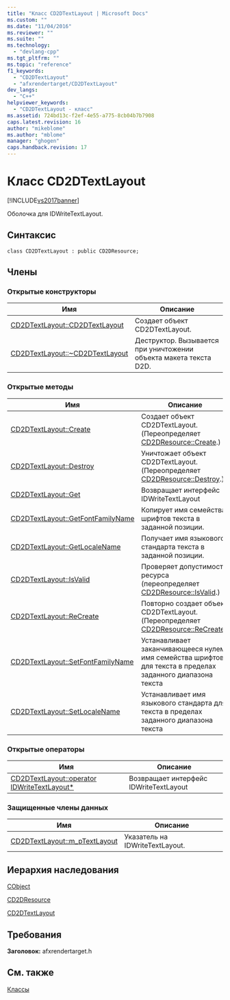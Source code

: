 ```yaml
---
title: "Класс CD2DTextLayout | Microsoft Docs"
ms.custom: ""
ms.date: "11/04/2016"
ms.reviewer: ""
ms.suite: ""
ms.technology: 
  - "devlang-cpp"
ms.tgt_pltfrm: ""
ms.topic: "reference"
f1_keywords: 
  - "CD2DTextLayout"
  - "afxrendertarget/CD2DTextLayout"
dev_langs: 
  - "C++"
helpviewer_keywords: 
  - "CD2DTextLayout - класс"
ms.assetid: 724bd13c-f2ef-4e55-a775-8cb04b7b7908
caps.latest.revision: 16
author: "mikeblome"
ms.author: "mblome"
manager: "ghogen"
caps.handback.revision: 17
---
```

# Класс CD2DTextLayout
[!INCLUDE[vs2017banner](../../assembler/inline/includes/vs2017banner.md)]

Оболочка для IDWriteTextLayout.  
  
## Синтаксис  
  
```  
class CD2DTextLayout : public CD2DResource;  
```  
  
## Члены  
  
### Открытые конструкторы  
  
|Имя|Описание|  
|---------|--------------|  
|[CD2DTextLayout::CD2DTextLayout](../Topic/CD2DTextLayout::CD2DTextLayout.md)|Создает объект CD2DTextLayout.|  
|[CD2DTextLayout::~CD2DTextLayout](../Topic/CD2DTextLayout::~CD2DTextLayout.md)|Деструктор.  Вызывается при уничтожении объекта макета текста D2D.|  
  
### Открытые методы  
  
|Имя|Описание|  
|---------|--------------|  
|[CD2DTextLayout::Create](../Topic/CD2DTextLayout::Create.md)|Создает объект CD2DTextLayout.  \(Переопределяет [CD2DResource::Create](../Topic/CD2DResource::Create.md).\)|  
|[CD2DTextLayout::Destroy](../Topic/CD2DTextLayout::Destroy.md)|Уничтожает объект CD2DTextLayout.  \(Переопределяет [CD2DResource::Destroy](../Topic/CD2DResource::Destroy.md).\)|  
|[CD2DTextLayout::Get](../Topic/CD2DTextLayout::Get.md)|Возвращает интерфейс IDWriteTextLayout|  
|[CD2DTextLayout::GetFontFamilyName](../Topic/CD2DTextLayout::GetFontFamilyName.md)|Копирует имя семейства шрифтов текста в заданной позиции.|  
|[CD2DTextLayout::GetLocaleName](../Topic/CD2DTextLayout::GetLocaleName.md)|Получает имя языкового стандарта текста в заданной позиции.|  
|[CD2DTextLayout::IsValid](../Topic/CD2DTextLayout::IsValid.md)|Проверяет допустимость ресурса \(переопределяет [CD2DResource::IsValid](../Topic/CD2DResource::IsValid.md).\)|  
|[CD2DTextLayout::ReCreate](../Topic/CD2DTextLayout::ReCreate.md)|Повторно создает объект CD2DTextLayout.  \(Переопределяет [CD2DResource::ReCreate](../Topic/CD2DResource::ReCreate.md).\)|  
|[CD2DTextLayout::SetFontFamilyName](../Topic/CD2DTextLayout::SetFontFamilyName.md)|Устанавливает заканчивающееся нулем имя семейства шрифтов для текста в пределах заданного диапазона текста|  
|[CD2DTextLayout::SetLocaleName](../Topic/CD2DTextLayout::SetLocaleName.md)|Устанавливает имя языкового стандарта для текста в пределах заданного диапазона текста|  
  
### Открытые операторы  
  
|Имя|Описание|  
|---------|--------------|  
|[CD2DTextLayout::operator IDWriteTextLayout\*](../Topic/CD2DTextLayout::operator%20IDWriteTextLayout*.md)|Возвращает интерфейс IDWriteTextLayout|  
  
### Защищенные члены данных  
  
|Имя|Описание|  
|---------|--------------|  
|[CD2DTextLayout::m\_pTextLayout](../Topic/CD2DTextLayout::m_pTextLayout.md)|Указатель на IDWriteTextLayout.|  
  
## Иерархия наследования  
 [CObject](../Topic/CObject%20Class.md)  
  
 [CD2DResource](../Topic/CD2DResource%20Class.md)  
  
 [CD2DTextLayout](../../mfc/reference/cd2dtextlayout-class.md)  
  
## Требования  
 **Заголовок:** afxrendertarget.h  
  
## См. также  
 [Классы](../Topic/MFC%20Classes.md)